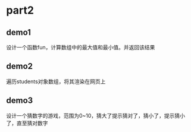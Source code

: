# part2
## demo1
设计一个函数fun，计算数组中的最大值和最小值。并返回该结果
## demo2
遍历students对象数组，将其渲染在网页上
## demo3
设计一个猜数字的游戏，范围为0~10，猜大了提示猜对了，猜小了，提示猜小了，直至猜对数字